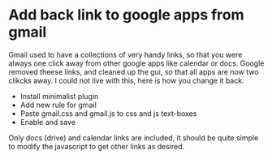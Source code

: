 Add back link to google apps from gmail
======

Gmail used to have a collections of very handy links, so that you were always one click away from other google apps like calendar or docs.
Google removed theese links, and cleaned up the gui, so that all apps are now two clikcks away. I could not live with this, here is how you
change it back.

* Install minimalist plugin
* Add new rule for gmail
* Paste gmail.css and gmail.js to css and js text-boxes
* Enable and save

Only docs (drive) and calendar links are included, it should be quite simple to modify the javascript to get other links as desired.
